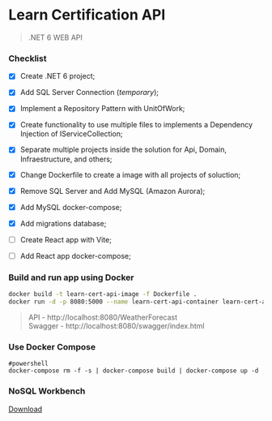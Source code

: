 # Learn Certification API

> .NET 6 WEB API

### Checklist

- [x] Create .NET 6 project;
- [x] Add SQL Server Connection (*temporary*);
- [x] Implement a Repository Pattern with UnitOfWork;
- [x] Create functionality to use multiple files to implements a Dependency Injection of IServiceCollection;
- [x] Separate multiple projects inside the solution for Api, Domain, Infraestructure, and others;
- [x] Change Dockerfile to create a image with all projects of soluction;
- [x] Remove SQL Server and Add MySQL (Amazon Aurora);
- [x] Add MySQL docker-compose;
- [x] Add migrations database;
- [ ] Create React app with Vite;
- [ ] Add React app docker-compose;


### Build and run app using Docker

````bash
docker build -t learn-cert-api-image -f Dockerfile .
docker run -d -p 8080:5000 --name learn-cert-api-container learn-cert-api-image
````

> API - http://localhost:8080/WeatherForecast \
> Swagger - http://localhost:8080/swagger/index.html

### Use Docker Compose

```base 
#powershell
docker-compose rm -f -s | docker-compose build | docker-compose up -d
````

### NoSQL Workbench 
[Download](https://docs.aws.amazon.com/amazondynamodb/latest/developerguide/workbench.settingup.html)

